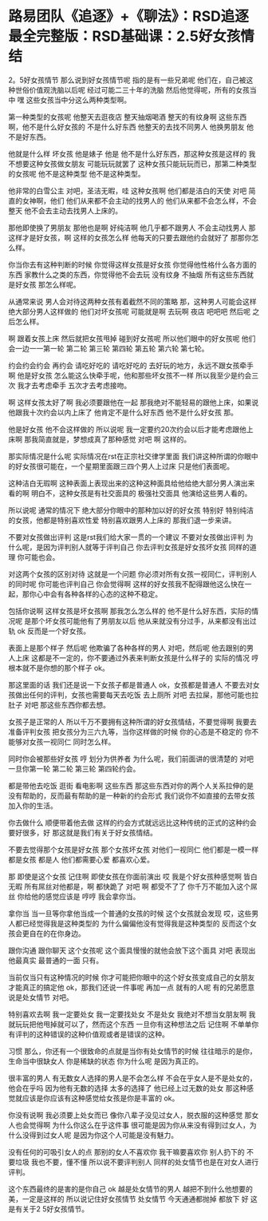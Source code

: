 # 路易团队《追逐》+《聊法》：RSD追逐最全完整版：RSD基础课：2.5好女孩情结

2。5好女孩情节 那么说到好女孩情节呢 指的是有一些兄弟呢 他们在，自己被这种世俗价值观洗脑以后呢 经过可能二三十年的洗脑 然后他觉得呢，所有的女孩当中 嘿 这些女孩当中分这么两种类型啊。

第一种类型的女孩呢 他整天去逛夜店 整天抽烟喝酒 整天的有纹身啊 这些东西啊，他不是什么好女孩的 不是什么好东西 他整天的去找不同男人 他换男朋友 他不是好东西。

他就是什么样 坏女孩 他是婊子 他是 他不是什么好东西，那这种女孩是这样的 我不想要这种女孩做女朋友 可能玩玩就罢了 这种女孩只能玩玩而已，那第二种类型的女孩呢 他不是这种类型 他不是这种类型。

他非常的白雪公主 对吧，圣洁无暇，哇 这种女孩啊 他们都是洁白的天使 对吧 简直的女神啊，他们 他们从来都不会主动的找男人的 他们从来都不会怎么样，不会整天 他不会去主动去找男人上床的。

那他即使换了男朋友 那他也是啊 好纯洁啊 他几乎都不跟男人 不会主动找男人 那这样才是好女孩，啊 这样的女孩怎么样 他每天的只要去跟他约会就好了 那那你怎么样。

你当你去有这种判断的时候 你觉得这样女孩是好女孩 你觉得他性格什么各方面的东西 家教什么之类的东西，你觉得他不会去玩 没有纹身 不抽烟 所有这些东西就是好女孩 那怎么样呢。

从通常来说 男人会对待这两种女孩有着截然不同的策略 那，这种男人可能会这样 绝大部分男人这样做的 他们对坏女孩呢 可能就是啊 去玩啊 夜店 吧吧吧 然后呢 之后怎么样。

啊 跟着女孩上床 然后就把女孩甩掉 碰到好女孩呢 所以他们眼中的好女孩呢 他们会一边一一第一轮 第二轮 第三轮 第四轮 第五轮 第六轮 第七轮。

约会约会约会 再约会 请吃好吃的 请吃好吃的 去好玩的地方，永远不跟女孩牵手啊 他是好女孩 怎么能这么快牵手呢，他和那些坏女孩不一样 所以我至少是约会三次 我才去考虑牵手 五次才去考虑接吻。

啊 这样女孩太好了啊 我必须要跟他在一起 那我绝对不能轻易的跟他上床，如果说他跟我十次约会以内上床了 他肯定不是什么好东西 他不是什么好女孩 那。

他是好女孩 他不会这样做的 所以说呢 我一定要约20次约会以后才能考虑跟他上床啊 那我简直就是，梦想成真了那种感觉 对吧 啊 这样的。

那实际情况是什么呢 实际情况在rst在正宗社交律学里面 我们讲这种所谓的你眼中的好女孩很可能在，一个星期里面跟三四个男人上过床 只是他们表面呢。

这种洁白无瑕啊 这种表面上表现出来的这种这种面具给他给绝大部分男人演出来看的啊 明白不，这种女孩是有社交面具的 极强社交面具 他演给这些男人看的。

所以说呢 通常的情况下 绝大部分你眼中的那种加以好的好女孩 特别好 特别纯洁的女孩，他都是特别喜欢性爱 特别喜欢跟男人上床的 那我们退一步来讲。

不要对女孩做出评判 这是rst我们给大家一贯的一个建议 不要对女孩做出评判 为什么呢，是因为评判别人就等于评判自己 你去评判女孩是好女孩坏女孩 同样的道理 你可能也会。

对这两个女孩的区别对待 这就是一个问题 你必须对所有女孩一视同仁，评判别人的同时呢 你可能也评判自己 你会觉得啊 这样的好女孩我不配得跟他这么快在一起，那你心中会有各种各样的心态的这种不稳定。

包括你说啊 这样女孩是坏女孩啊 那我怎么怎么样的 他不是什么好东西，实际的情况呢 是那个坏女孩可能他有了男朋友以后 他从来就没有分过手，从来都没有出过轨 ok 反而是一个好女孩。

表面上是那个样子 然后呢 他欺骗了各种各样的男人 对吧，然后呢 他去跟别的男人上床 这都是不一定的，你不要通过外表来判断女孩是什么样子的 实际的情况 哼 根本就不是你想的那个样子 ok。

那这里面的话 我们还是说一下女孩子都是普通人 ok，女孩都是普通人 不要去对女孩做出任何的评判，女孩也需要每天去吃饭 去上厕所 对吧 去拉屎，那他可能也拉肚子 对吧 那这些东西你都去想。

女孩子是正常的人 所以千万不要拥有这种所谓的好女孩情结，不要觉得啊 我要去准备评判女孩 把女孩分为三六九等，当你这样做的时候 你的心态是不稳定的 你不能够对女孩一视同仁 同时怎么样。

同时你会被那些好女孩 哼 划分为供养者 为什么呢，我们前面讲的很清楚的 对吧 一旦你第一轮 第二轮 第三轮 第四轮约会。

都是带他去吃饭 逛街 看电影啊 这些东西 那这些东西对你的两个人关系拉伸的是没有帮助的，反而最有帮助的是一种新的约会形式 我们说你不如直接的去带女孩加入你的生活。

你去做什么 顺便带着他去做 这样的约会方式就远远比这种传统的正式的这种约会要好很多，好 那这就是我们有关于好女孩情结。

不要去觉得那个女孩是好女孩 那个女孩坏女孩 对他们一视同仁 他们都是一模一样 都是女孩 都是人 他们都需要心爱 都喜欢心爱。

那 即使是这个女孩 记住啊 即使女孩在你面前演出 哎 我是个好女孩种感觉啊 皆白无暇 所有屌丝对他都是，啊 都快跪了 对吧 啊 都受不了了 你千万不能加入这个屌丝 你给他的感觉应该是 哼哼 我会拿你当。

拿你当 当一旦等你拿他当成一个普通的女孩的时候 这个女孩就会发现 哎，这些男人都已经觉得我是这种类型的 为什么偏偏他没有觉得我是这种类型的 反而这个女孩会更自在的在你身边。

跟你沟通 跟你聊天 这个女孩呢 这个面具慢慢的就他会放下这个面具 对吧 表现出他最真实 最普通的一面 只有。

当前仅当只有这种情况的时候 你才可能把你眼中的这个好女孩变成自己的女朋友 才能真正的搞定他 ok，那我们还说一件事呢 再加一点 就有的人呢 有的兄弟愿意说是处女情节 对吧。

特别喜欢去啊 我一定要处女 我一定要找处女 不是处女 我绝对不想当女朋友啊 我就玩玩把他甩掉就可以了，然而这个东西 一旦你有这种想法之后 记住啊 不单单你有评判的这种错误的这种价值观或者是错误的这种。

习惯 那么，你还有一个很致命的点就是当你有处女情节的时候 往往暗示的是你，生命当中很缺女人 你是稀缺的状态 你为什么呢 是因为真正的。

很丰富的男人 有无数女人选择的男人是不会怎么样 不会在乎女人是不是处女的，他会在乎吗 因为他有无数的选择 太多的选择了 他已经上过无数的处女 那这种感觉就应该是你应该有这种感觉给女孩是你是丰富的 ok。

你没有说啊 我必须要上处女而已 像你八辈子没见过女人，脱衣服的这种感觉 那女人也会觉得啊 为什么你这么在乎这件事 很可能是因为你从来没有得到过女人，为什么没得到过女人呢 是因为你这个人可能是没有魅力。

没有任何的可吸引女人的点 那别的女人不喜欢你 我干嘛要喜欢你 别人扔下的 不要垃圾 我也不要，懂不懂 所以说不要评判别人 同样的处女情节也是在对女人进行评判。

这个东西最终的是害的是你自己 ok 越是处女情节的男人 越把不到什么他想要的美，一定是这样的 所以说记住好女孩情节 处女情节 今天通通都抛掉 都放下 好 这是有关于2 5好女孩情节。